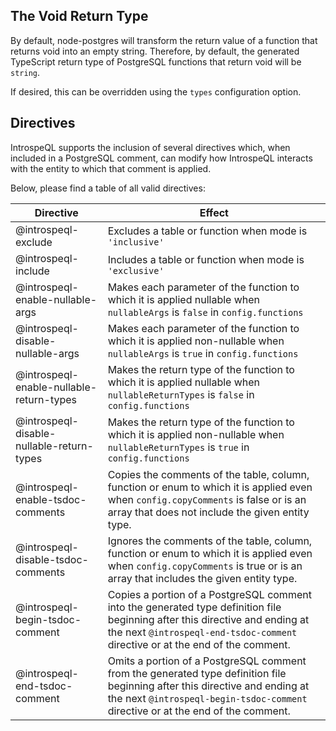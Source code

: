 ## The Void Return Type

By default, node-postgres will transform the return value of a function that 
returns void into an empty string. Therefore, by default, the generated 
TypeScript return type of PostgreSQL functions that return void will be `string`.

If desired, this can be overridden using the `types` configuration option.

## Directives

IntrospeQL supports the inclusion of several directives which, when included in 
a PostgreSQL comment, can modify how IntrospeQL interacts with the entity to 
which that comment is applied.

Below, please find a table of all valid directives:

| Directive | Effect |
|--|--|
| @introspeql-exclude | Excludes a table or function when mode is `'inclusive'` |
| @introspeql-include | Includes a table or function when mode is `'exclusive'` |
| @introspeql-enable-nullable-args | Makes each parameter of the function to which it is applied nullable when `nullableArgs` is `false` in `config.functions` |
| @introspeql-disable-nullable-args  | Makes each parameter of the function to which it is applied non-nullable when `nullableArgs` is `true` in `config.functions`  |
| @introspeql-enable-nullable-return-types  | Makes the return type of the function to which it is applied nullable when `nullableReturnTypes` is `false` in `config.functions`|
| @introspeql-disable-nullable-return-types | Makes the return type of the function to which it is applied non-nullable when `nullableReturnTypes` is `true` in `config.functions`  |
| @introspeql-enable-tsdoc-comments | Copies the comments of the table, column, function or enum to which it is applied even when `config.copyComments` is false or is an array that does not include the given entity type. |
| @introspeql-disable-tsdoc-comments | Ignores the comments of the table, column, function or enum to which it is applied even when `config.copyComments` is true or is an array that includes the given entity type. |
| @introspeql-begin-tsdoc-comment | Copies a portion of a PostgreSQL comment into the generated type definition file beginning after this directive and ending at the next `@introspeql-end-tsdoc-comment` directive or at the end of the comment. |
| @introspeql-end-tsdoc-comment | Omits a portion of a PostgreSQL comment from the generated type definition file beginning after this directive and ending at the next `@introspeql-begin-tsdoc-comment` directive or at the end of the comment. |